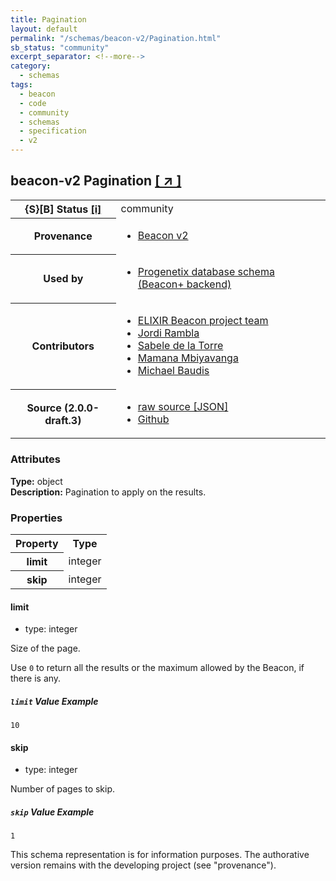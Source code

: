 ```yaml
---
title: Pagination
layout: default
permalink: "/schemas/beacon-v2/Pagination.html"
sb_status: "community"
excerpt_separator: <!--more-->
category:
  - schemas
tags:
  - beacon
  - code
  - community
  - schemas
  - specification
  - v2
---
```


<div id="schema-header-title">
  <h2><span id="schema-header-title-project">beacon-v2</span> Pagination <a href="https://github.com/ga4gh-beacon/specification-v2-blocks" target="_BLANK">[ &nearr; ]</a></h2>
</div>

<table id="schema-header-table">
<tr>
<th>{S}[B] Status <a href="https://schemablocks.org/about/sb-status-levels.html">[i]</a></th>
<td><div id="schema-header-status">community</div></td>
</tr>
<tr><th>Provenance</th><td><ul>
<li><a href="https://github.com/ga4gh-beacon/specification-v2">Beacon v2</a></li>
</ul></td></tr>
<tr><th>Used by</th><td><ul>
<li><a href="https://github.com/progenetix/schemas/">Progenetix database schema (Beacon+ backend)</a></li>
</ul></td></tr>


<!--more-->
<tr><th>Contributors</th><td><ul>
<li><a href="https://beacon-project.io/categories/people.html">ELIXIR Beacon project team</a></li>
<li><a href="https://github.com/jrambla">Jordi Rambla</a></li>
<li><a href="https://github.com/sdelatorrep">Sabele de la Torre</a></li>
<li><a href="https://github.com/mamanambiya">Mamana Mbiyavanga</a></li>
<li><a href="https://orcid.org/0000-0002-9903-4248">Michael Baudis</a></li>
</ul></td></tr>
<tr><th>Source (2.0.0-draft.3)</th><td><ul>
<li><a href="current/Pagination.json" target="_BLANK">raw source [JSON]</a></li>
<li><a href="https://github.com/ga4gh-beacon/specification-v2-blocks/blob/master/schemas/Pagination.yaml" target="_BLANK">Github</a></li>
</ul></td></tr>
</table>

<div id="schema-attributes-title"><h3>Attributes</h3></div>

  
__Type:__ object  
__Description:__ Pagination to apply on the results.

### Properties

<table id="schema-properties-table">
<tr><th>Property</th><th>Type</th></tr>
<tr><th>limit</th><td>integer</td></tr>
<tr><th>skip</th><td>integer</td></tr>
</table>


#### limit

* type: integer

Size of the page. 

Use  `0` to return all the results or the maximum allowed by the Beacon, if there is any.


##### `limit` Value Example  

```
10
```

#### skip

* type: integer

Number of pages to skip.


##### `skip` Value Example  

```
1
```
<div id="schema-footer">
This schema representation is for information purposes. The authorative 
version remains with the developing project (see "provenance").
</div>


